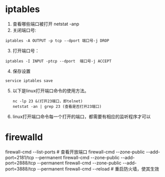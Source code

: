 # iptables

1. 查看哪些端口被打开 netstat -anp
2. 关闭端口号:
``` shell
iptables -A OUTPUT -p tcp --dport 端口号-j DROP
```
3. 打开端口号：
``` shell
iptables -I INPUT -ptcp --dport  端口号-j ACCEPT
```
4. 保存设置
``` shell
service iptables save
```
5. 以下是linux打开端口命令的使用方法。
```shell
　　nc -lp 23 &(打开23端口，即telnet)
　　netstat -an | grep 23 (查看是否打开23端口)
```
6. linux打开端口命令每一个打开的端口，都需要有相应的监听程序才可以

# firewalld
firewall-cmd --list-ports # 查看开放端口
firewall-cmd --zone-public --add-port=2181/tcp --permanent
firewall-cmd --zone-public --add-port=2888/tcp --permanent
firewall-cmd --zone-public --add-port=3888/tcp --permanent
firewall-cmd --reload # 重启防火墙，使其生效
